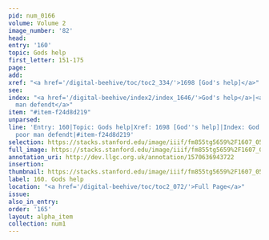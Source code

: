 ```yaml
---
pid: num_0166
volume: Volume 2
image_number: '82'
head: 
entry: '160'
topic: Gods help
first_letter: 151-175
page: 
add: 
xref: "<a href='/digital-beehive/toc/toc2_334/'>1698 [God's help]</a>"
see: 
index: "<a href='/digital-beehive/index2/index_1646/'>God's help</a>|<a href='/digital-beehive/index4/index_3070/'>poor
  man defendt</a>"
item: "#item-f24d8d219"
unparsed: 
line: 'Entry: 160|Topic: Gods help|Xref: 1698 [God''s help]|Index: God''s help|Index:
  poor man defendt|#item-f24d8d219'
selection: https://stacks.stanford.edu/image/iiif/fm855tg5659%2F1607_0549/836,4429,2972,648/full/0/default.jpg
full_image: https://stacks.stanford.edu/image/iiif/fm855tg5659%2F1607_0549/full/full/0/default.jpg
annotation_uri: http://dev.llgc.org.uk/annotation/1570636943722
insertion: 
thumbnail: https://stacks.stanford.edu/image/iiif/fm855tg5659%2F1607_0549/836,4429,600,180/250,/0/default.jpg
label: 160. Gods help
location: "<a href='/digital-beehive/toc/toc2_072/'>Full Page</a>"
issue: 
also_in_entry: 
order: '165'
layout: alpha_item
collection: num1
---
```

